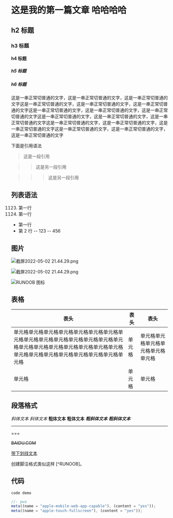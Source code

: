 # 这是我的第一篇文章 哈哈哈哈

## h2 标题

### h3 标题

#### h4 标题

##### h5 标题

##### h6 标题

这是一串正常切普通的文字，这是一串正常切普通的文字，这是一串正常切普通的文字这是一串正常切普通的文字，这是一串正常切普通的文字，这是一串正常切普通的文字这是一串正常切普通的文字，这是一串正常切普通的文字，这是一串正常切普通的文字这是一串正常切普通的文字，这是一串正常切普通的文字，这是一串正常切普通的文字这是一串正常切普通的文字，这是一串正常切普通的文字，这是一串正常切普通的文字这是一串正常切普通的文字，这是一串正常切普通的文字，这是一串正常切普通的文字

下面是引用语法

> 这是一段引用

> > 这是另一段引用

> > > 这是另一段引用

## 列表语法

1123. 第一行
1124. 第一行

- 第一行
- 第 2 行
  -- 123
  -- 456

## 图片

![截屏2022-05-02 21.44.29.png](https://s2.loli.net/2023/05/03/fZJovPNk9ncq5zD.png)

![截屏2022-05-02 21.44.29.png](https://p.zhheo.com/vVnZPn21690881661827996749.jpeg!blogimg)

![RUNOOB 图标](http://static.runoob.com/images/runoob-logo.png)

## 表格

| 表头                                                                                                                                                                                 | 表头   | 表头                                 |
| ------------------------------------------------------------------------------------------------------------------------------------------------------------------------------------ | ------ | ------------------------------------ |
| 单元格单元格单元格单元格单元格单元格单元格单元格单元格单元格单元格单元格单元格单元格单元格单元格单元格单元格单元格单元格单元格单元格单元格单元格单元格单元格单元格单元格单元格单元格 | 单元格 | 单元格单元格单元格单元格单元格单元格 |
| 单元格                                                                                                                                                                               | 单元格 | 单元格                               |

## 段落格式

_斜体文本_
_斜体文本_
**粗体文本**
**粗体文本**
**_粗斜体文本_**
**_粗斜体文本_**

---

===

~~BAIDU.COM~~

<u>带下划线文本</u>

创建脚注格式类似这样 [^RUNOOB]。

## 代码

`code demo`

```js
//- pwa
meta((name = "apple-mobile-web-app-capable"), (content = "yes"));
meta((name = "apple-touch-fullscreen"), (content = "yes"));
```
